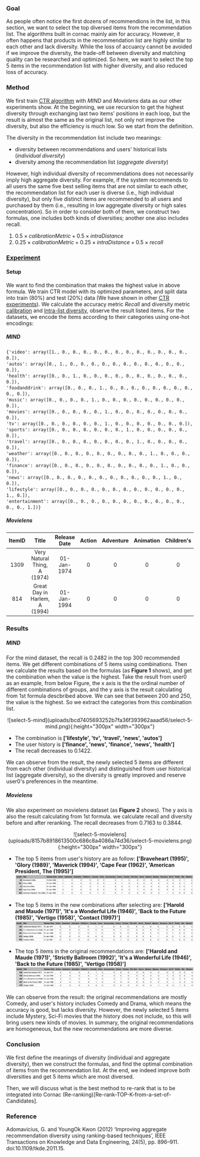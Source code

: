 
### Goal
As people often notice the first dozens of recommendions in the list, in this section, we want to select the top diversed items from the recommendation list. The algorithms built in cornac mainly aim for accuracy. However, it often happens that products in the recommendation list are highly similar to each other and lack diversity. While the loss of accuarcy cannot be avoided if we improve the diversity, the trade-off between diversity and matching quality can be researched and optimized. So here, we want to select the top 5 items in the recommendation list with higher diversity, and also reduced loss of accuracy. 

### Method
We first train [CTR algorithm](https://gitlab.ifi.uzh.ch/ddis/Students/Projects/2023-diversity-framework/-/wikis/Collaborative-Topic-Regression-(ctr-algorithm)) with _MIND_ and _Movielens_ data as our other experiments show. At the beginning, we use recursion to get the highest diversity through exchanging last two items' positions in each loop, but the result is almost the same as the original list, not only not improve the diversity, but also the efficiency is much low. So we start from the definition.

The diversity in the recommendation list include two meanings:
* diversity between recommendations and users' historical lists (_individual diversity_)
* diversity among the recommendation list (_aggregate diversity_)

However, high individual diversity of recommendations does not necessarily imply high aggregate diversity. For example, if the system recommends to all users the same five best selling items that are not similar to each other, the recommendation list for each user is diverse (i.e., high individual diversity), but only five distinct items are recommended to all users and purchased by them (i.e., resulting in low aggregate diversity or high sales concentration). So in order to consider both of them, we construct two formulas, one includes both kinds of diversities; another one also includes recall.

1. $0.5 \times calibrationMetric + 0.5 \times intraDistance$
2. $0.25 \times calibrationMetric + 0.25 \times intraDistance + 0.5 \times recall$

### [Experiment](https://gitlab.ifi.uzh.ch/ddis/Students/Projects/2023-diversity-framework/-/tree/algorithm/cornac/algorithm/select-top-5)
#### Setup
We want to find the combination that makes the highest value in above formula. We train CTR model with its optimized parameters, and split data into train (80%) and test (20%) data (We have shown in other [ CTR experiments](https://gitlab.ifi.uzh.ch/ddis/Students/Projects/2023-diversity-framework/-/wikis/Collaborative-Topic-Regression-(ctr-algorithm))). We calculate the accuracy metric _Recall_ and diversity metric [calibration](Calibration) and [Intra-list diversity](https://gitlab.ifi.uzh.ch/ddis/Students/Projects/2023-diversity-framework/-/wikis/Intra-list-diversity), observe the result listed items. For the datasets, we encode the items according to their categories using one-hot encodings:
	
##### MIND
	{'video': array([1., 0., 0., 0., 0., 0., 0., 0., 0., 0., 0., 0., 0., 0.]),
 	'autos': array([0., 1., 0., 0., 0., 0., 0., 0., 0., 0., 0., 0., 0., 0.]),
 	'health': array([0., 0., 1., 0., 0., 0., 0., 0., 0., 0., 0., 0., 0., 0.]),
 	'foodanddrink': array([0., 0., 0., 1., 0., 0., 0., 0., 0., 0., 0., 0., 0., 0.]),
 	'music': array([0., 0., 0., 0., 1., 0., 0., 0., 0., 0., 0., 0., 0., 0.]),
 	'movies': array([0., 0., 0., 0., 0., 1., 0., 0., 0., 0., 0., 0., 0., 0.]),
 	'tv': array([0., 0., 0., 0., 0., 0., 1., 0., 0., 0., 0., 0., 0., 0.]),
 	'sports': array([0., 0., 0., 0., 0., 0., 0., 1., 0., 0., 0., 0., 0., 0.]),
 	'travel': array([0., 0., 0., 0., 0., 0., 0., 0., 1., 0., 0., 0., 0., 0.]),
 	'weather': array([0., 0., 0., 0., 0., 0., 0., 0., 0., 1., 0., 0., 0., 0.]),
 	'finance': array([0., 0., 0., 0., 0., 0., 0., 0., 0., 0., 1., 0., 0., 0.]),
 	'news': array([0., 0., 0., 0., 0., 0., 0., 0., 0., 0., 0., 1., 0., 0.]),
 	'lifestyle': array([0., 0., 0., 0., 0., 0., 0., 0., 0., 0., 0., 0., 1., 0.]),
 	'entertainment': array([0., 0., 0., 0., 0., 0., 0., 0., 0., 0., 0., 0., 0., 1.])}

##### Movielens
| ItemID | Title | Release Date | Action | Adventure | Animation | Children's | Comedy | Crime | Documentary | Drama | Fantasy | Film-Noir | Horror | Musical |
|:----:|:----:|:----:|:----:|:----:|:----:|:----:|:----:|:----:|:----:|:----:|:----:|:----:|:----:|:----:|
| 1309 | Very Natural Thing, A (1974) | 01-Jan-1974 | 0 | 0 | 0 | 0 | 0 | 0 | 0 | 1 | 0 | 0 | 0 | 0 | 
| 814 | Great Day in Harlem, A (1994) | 01-Jan-1994 | 0 | 0 | 0 | 0 | 0 | 0 | 1 | 0 | 0 | 0 | 0 | 0 | 


### Results
##### MIND
For the mind dataset, the recall is 0.2482 in the top 300 recommended items. We get different combinations of 5 items using combinations. Then we calculate the results based on the formulas (as **Figure 1** shows), and get the combination when the value is the highest. Take the result from user0 as an example, from below Figure, the x axis is the the ordinal number of different combinations of groups, and the y axis is the result calculating from 1st formula descbribed above. We can see that between 200 and 250, the value is the highest. So we extract the categories from this combination list.

<div align=center>![select-5-mind](uploads/bcd7405693252b7fa36f393962aaad56/select-5-mind.png){:height="300px" width="300px"}</div>
 
* The combination is **['lifestyle', 'tv', 'travel', 'news', 'autos']**
* The user history is **['finance', 'news', 'finance', 'news', 'health']**
* The recall decreases to 0.1422. 

We can observe from the result, the newly selected 5 items are different from each other (individual diversity) and distinguished from user historical list (aggregate diversity), so the diversity is greatly improved and reserve user0's preferences in the meantime.


##### Movielens
We also experiment on movielens dataset (as **Figure 2** shows). The y axis is also the result calculating from 1st formula. we calculate recall and diversity before and after reranking. The recall decreases from 0.7163 to 0.3844.

<div align=center>![select-5-movielens](uploads/8157b8918613500c686c8a4086a74d36/select-5-movielens.png){:height="300px" width="300px"}</div>

* The top 5 items from user's history are as follow: **['Braveheart (1995)', 'Glory (1989)', 'Maverick (1994)', 'Cape Fear (1962)', 'American President, The (1995)']**
![history](uploads/9a1689b31614faffb789be1f1f208c1a/history.png)

* The top 5 items in the new combinations after selecting are: **['Harold and Maude (1971)', 'It's a Wonderful Life (1946)', 'Back to the Future (1985)', 'Vertigo (1958)', 'Contact (1997)']**
![recy-rerank](uploads/12c8b686dadac8517e6ba9fc3a70ec2d/recy-rerank.png)

* The top 5 items in the original recommendations are: **['Harold and Maude (1971)', 'Strictly Ballroom (1992)', 'It's a Wonderful Life (1946)', 'Back to the Future (1985)', 'Vertigo (1958)']**
![recy-original](uploads/4c16f077816fc4a0845884e74a905674/recy-original.png)

We can observe from the result: the original recommendations are mostly Comedy, and user's history includes Comedy and Drama, which means the accuracy is good, but lacks diversity. However, the newly selected 5 items include Mystery, Sci-Fi movies that the history does not include, so this will bring users new kinds of movies. In summary, the original recommendations are homogeneous, but the new recommendations are more diverse.

### Conclusion
We first define the meanings of diversity (individual and aggregate diversity), then we construct the formulas, and find the optimal combination of items from the recommendation list. At the end, we indeed improve both diversities and get 5 items which are most diversed.

Then, we will discuss what is the best method to re-rank that is to be integrated into Cornac (Re-ranking)[Re-rank-TOP-K-from-a-set-of-Candidates].

### Reference
Adomavicius, G. and YoungOk Kwon (2012) ‘Improving aggregate recommendation diversity using ranking-based techniques’, IEEE Transactions on Knowledge and Data Engineering, 24(5), pp. 896–911. doi:10.1109/tkde.2011.15. 